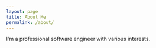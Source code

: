 ```yaml
---
layout: page
title: About Me
permalink: /about/
---
```


I'm a professional software engineer with various interests.
